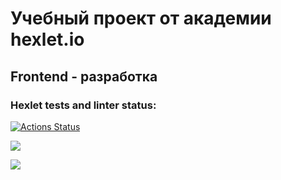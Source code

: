 # Учебный проект от академии hexlet.io
## Frontend - разработка
### Hexlet tests and linter status:
[![Actions Status](https://github.com/AlexArtsy/frontend-project-lvl2/workflows/hexlet-check/badge.svg)](https://github.com/AlexArtsy/frontend-project-lvl2/actions)

<a href="https://codeclimate.com/github/AlexArtsy/frontend-project-lvl2/maintainability"><img src="https://api.codeclimate.com/v1/badges/24b9f799ce5caa60d0bb/maintainability" /></a>

<a href="https://codeclimate.com/github/AlexArtsy/frontend-project-lvl2/test_coverage"><img src="https://api.codeclimate.com/v1/badges/24b9f799ce5caa60d0bb/test_coverage" /></a>
